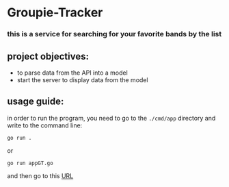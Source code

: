 # Groupie-Tracker

### this is a service for searching for your favorite bands by the list
## project objectives:
- to parse data from the API into a model
- start the server to display data from the model
## usage guide:
in order to run the program, you need to go to the `./cmd/app` directory and write to the command line:
```
go run .
```
or

``` 
go run appGT.go
```
and then go to this [URL](http://localhost:8080/)

